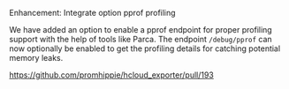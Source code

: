Enhancement: Integrate option pprof profiling

We have added an option to enable a pprof endpoint for proper profiling support
with the help of tools like Parca. The endpoint `/debug/pprof` can now
optionally be enabled to get the profiling details for catching potential memory
leaks.

https://github.com/promhippie/hcloud_exporter/pull/193
